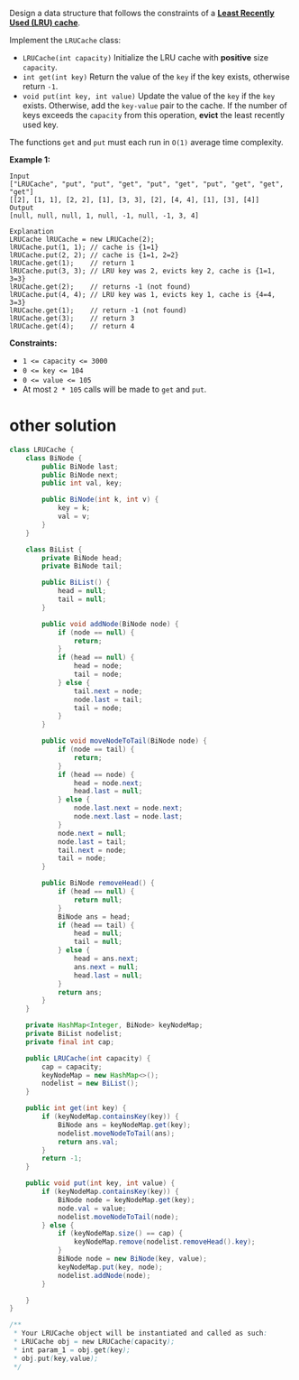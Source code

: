 Design a data structure that follows the constraints of a **[Least Recently Used (LRU) cache](https://en.wikipedia.org/wiki/Cache_replacement_policies#LRU)**.

Implement the `LRUCache` class:

- `LRUCache(int capacity)` Initialize the LRU cache with **positive** size `capacity`.
- `int get(int key)` Return the value of the `key` if the key exists, otherwise return `-1`.
- `void put(int key, int value)` Update the value of the `key` if the `key` exists. Otherwise, add the `key-value` pair to the cache. If the number of keys exceeds the `capacity` from this operation, **evict** the least recently used key.

The functions `get` and `put` must each run in `O(1)` average time complexity.

 

**Example 1:**

```
Input
["LRUCache", "put", "put", "get", "put", "get", "put", "get", "get", "get"]
[[2], [1, 1], [2, 2], [1], [3, 3], [2], [4, 4], [1], [3], [4]]
Output
[null, null, null, 1, null, -1, null, -1, 3, 4]

Explanation
LRUCache lRUCache = new LRUCache(2);
lRUCache.put(1, 1); // cache is {1=1}
lRUCache.put(2, 2); // cache is {1=1, 2=2}
lRUCache.get(1);    // return 1
lRUCache.put(3, 3); // LRU key was 2, evicts key 2, cache is {1=1, 3=3}
lRUCache.get(2);    // returns -1 (not found)
lRUCache.put(4, 4); // LRU key was 1, evicts key 1, cache is {4=4, 3=3}
lRUCache.get(1);    // return -1 (not found)
lRUCache.get(3);    // return 3
lRUCache.get(4);    // return 4
```

 

**Constraints:**

- `1 <= capacity <= 3000`
- `0 <= key <= 104`
- `0 <= value <= 105`
- At most `2 * 105` calls will be made to `get` and `put`.

# other solution

```java
class LRUCache {
    class BiNode {
        public BiNode last;
        public BiNode next;
        public int val, key;

        public BiNode(int k, int v) {
            key = k;
            val = v;
        }
    }

    class BiList {
        private BiNode head;
        private BiNode tail;

        public BiList() {
            head = null;
            tail = null;
        }

        public void addNode(BiNode node) {
            if (node == null) {
                return;
            }
            if (head == null) {
                head = node;
                tail = node;
            } else {
                tail.next = node;
                node.last = tail;
                tail = node;
            }
        }

        public void moveNodeToTail(BiNode node) {
            if (node == tail) {
                return;
            }
            if (head == node) {
                head = node.next;
                head.last = null;
            } else {
                node.last.next = node.next;
                node.next.last = node.last;
            }
            node.next = null;
            node.last = tail;
            tail.next = node;
            tail = node;
        }

        public BiNode removeHead() {
            if (head == null) {
                return null;
            }
            BiNode ans = head;
            if (head == tail) {
                head = null;
                tail = null;
            } else {
                head = ans.next;
                ans.next = null;
                head.last = null;
            }
            return ans;
        }
    }

    private HashMap<Integer, BiNode> keyNodeMap;
    private BiList nodelist;
    private final int cap;

    public LRUCache(int capacity) {
        cap = capacity;
        keyNodeMap = new HashMap<>();
        nodelist = new BiList();
    }

    public int get(int key) {
        if (keyNodeMap.containsKey(key)) {
            BiNode ans = keyNodeMap.get(key);
            nodelist.moveNodeToTail(ans);
            return ans.val;
        }
        return -1;
    }

    public void put(int key, int value) {
        if (keyNodeMap.containsKey(key)) {
            BiNode node = keyNodeMap.get(key);
            node.val = value;
            nodelist.moveNodeToTail(node);
        } else {
            if (keyNodeMap.size() == cap) {
                keyNodeMap.remove(nodelist.removeHead().key);
            }
            BiNode node = new BiNode(key, value);
            keyNodeMap.put(key, node);
            nodelist.addNode(node);
        }

    }
}

/**
 * Your LRUCache object will be instantiated and called as such:
 * LRUCache obj = new LRUCache(capacity);
 * int param_1 = obj.get(key);
 * obj.put(key,value);
 */
```

